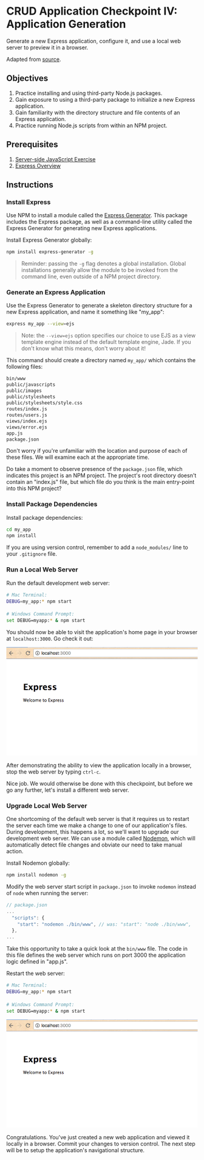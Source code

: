 # CRUD Application Checkpoint IV: Application Generation

Generate a new Express application, configure it, and use a local web server to preview it in a browser.

Adapted from [source](http://data-creative.info/process-documentation/2016/04/09/node-for-rails-developers-part-2-node-and-express/).

## Objectives

  1. Practice installing and using third-party Node.js packages.
  2. Gain exposure to using a third-party package to initialize a new Express application.
  3. Gain familiarity with the directory structure and file contents of an Express application.
  4. Practice running Node.js scripts from within an NPM project.

## Prerequisites

  1. [Server-side JavaScript Exercise](/exercises/server-side-javascript/exercise.md)
  2. [Express Overview](/notes/javascript/packages/express.md)

## Instructions

### Install Express

Use NPM to install a module called the [Express Generator](http://expressjs.com/en/starter/generator.html). This package includes the Express package, as well as a command-line utility called the Express Generator for generating new Express applications.

Install Express Generator globally:

```` sh
npm install express-generator -g
````

> Reminder: passing the `-g` flag denotes a global installation. Global installations generally allow the module to be invoked from the command line, even outside of a NPM project directory.

### Generate an Express Application

Use the Express Generator to generate a skeleton directory structure for a new Express application, and name it something like "my_app":

```` sh
express my_app --view=ejs
````

> Note: the `--view=ejs` option specifies our choice to use EJS as a view template engine instead of the default template engine, Jade. If you don't know what this means, don't worry about it!

This command should create a directory named `my_app/` which contains the following files:

    bin/www
    public/javascripts
    public/images
    public/stylesheets
    public/stylesheets/style.css
    routes/index.js
    routes/users.js
    views/index.ejs
    views/error.ejs
    app.js
    package.json

Don't worry if you're unfamiliar with the location and purpose of each of these files. We will examine each at the appropriate time.

Do take a moment to observe presence of the `package.json` file, which indicates this project is an NPM project. The project's root directory doesn't contain an "index.js" file, but which file do you think is the main entry-point into this NPM project?

### Install Package Dependencies

Install package dependencies:

```` sh
cd my_app
npm install
````

If you are using version control, remember to add a `node_modules/` line to your `.gitignore` file.

### Run a Local Web Server

Run the default development web server:

```` sh
# Mac Terminal:
DEBUG=my_app:* npm start

# Windows Command Prompt:
set DEBUG=myapp:* & npm start
````

You should now be able to visit the application's home page in your browser at `localhost:3000`. Go check it out:

![a web page served at localhost:3000 which has the heading "Express" and subheading "Welcome to Express"](express-app-default-homepage.png)

After demonstrating the ability to view the application locally in a browser, stop the web server by typing `ctrl-c`.

Nice job. We would otherwise be done with this checkpoint, but before we go any further, let's install a different web server.

### Upgrade Local Web Server

One shortcoming of the default web server is that it requires us to restart the server each time we make a change to one of our application's files. During development, this happens a lot, so we'll want to upgrade our development web server. We can use a module called [Nodemon](https://nodemon.io/), which will automatically detect file changes and obviate our need to take manual action.

Install Nodemon globally:

```` sh
npm install nodemon -g
````

Modify the web server start script in `package.json` to invoke `nodemon` instead of `node` when running the server:

```` js
// package.json
...
  "scripts": {
    "start": "nodemon ./bin/www", // was: "start": "node ./bin/www",
  },
...
````

Take this opportunity to take a quick look at the `bin/www` file. The code in this file defines the web server which runs on port 3000 the application logic defined in "app.js".

Restart the web server:

```` sh
# Mac Terminal:
DEBUG=my_app:* npm start

# Windows Command Prompt:
set DEBUG=myapp:* & npm start
````

![a web page served at localhost:3000 which has the heading "Express" and subheading "Welcome to Express"](express-app-default-homepage.png)

Congratulations. You've just created a new web application and viewed it locally in a browser. Commit your changes to version control. The next step will be to setup the application's navigational structure.
